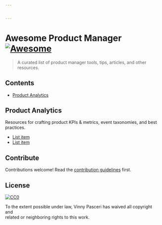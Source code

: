 ```yaml
---


---
```


<h1 id="awesome-product-manager-">Awesome Product Manager <a href="https://github.com/sindresorhus/awesome"><img src="https://cdn.rawgit.com/sindresorhus/awesome/d7305f38d29fed78fa85652e3a63e154dd8e8829/media/badge.svg" alt="Awesome"></a></h1>
<blockquote>
<p>A curated list of product manager tools, tips, articles, and other resources.</p>
</blockquote>
<h2 id="contents">Contents</h2>
<ul>
<li><a href="#product-analytics">Product Analytics</a></li>
</ul>
<h2 id="product-analytics">Product Analytics</h2>
<p>Resources for crafting product KPIs &amp; metrics, event taxonomies, and best practices.</p>
<ul>
<li><a href="http://example.com">List item</a></li>
<li><a href="http://example.com">List item</a></li>
</ul>
<h2 id="contribute">Contribute</h2>
<p>Contributions welcome! Read the <a href="contributing.md">contribution guidelines</a> first.</p>
<h2 id="license">License</h2>
<p><a href="http://creativecommons.org/publicdomain/zero/1.0"><img src="http://mirrors.creativecommons.org/presskit/buttons/88x31/svg/cc-zero.svg" alt="CC0"></a></p>
<p>To the extent possible under law, Vinny Pasceri has waived all copyright and<br>
related or neighboring rights to this work.</p>

